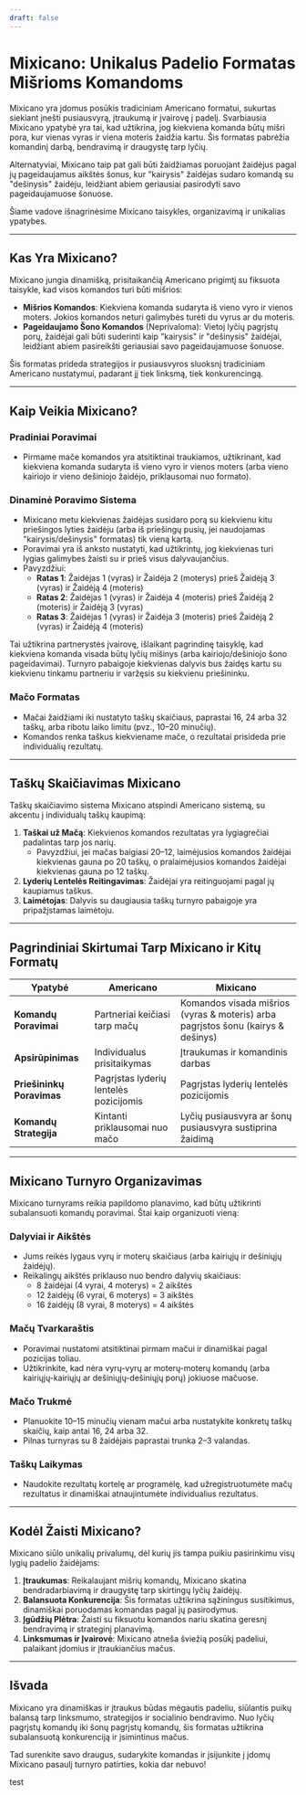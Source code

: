 ```yaml
---
draft: false
---
```

# Mixicano: Unikalus Padelio Formatas Mišrioms Komandoms

Mixicano yra įdomus posūkis tradiciniam Americano formatui, sukurtas siekiant įnešti pusiausvyrą, įtraukumą ir įvairovę į padelį. Svarbiausia Mixicano ypatybė yra tai, kad užtikrina, jog kiekviena komanda būtų mišri pora, kur vienas vyras ir viena moteris žaidžia kartu. Šis formatas pabrėžia komandinį darbą, bendravimą ir draugystę tarp lyčių.

Alternatyviai, Mixicano taip pat gali būti žaidžiamas poruojant žaidėjus pagal jų pageidaujamus aikštės šonus, kur "kairysis" žaidėjas sudaro komandą su "dešinysis" žaidėju, leidžiant abiem geriausiai pasirodyti savo pageidaujamuose šonuose.

Šiame vadove išnagrinėsime Mixicano taisykles, organizavimą ir unikalias ypatybes.

---

## **Kas Yra Mixicano?**

Mixicano jungia dinamišką, prisitaikančią Americano prigimtį su fiksuota taisykle, kad visos komandos turi būti mišrios:
- **Mišrios Komandos**: Kiekviena komanda sudaryta iš vieno vyro ir vienos moters. Jokios komandos neturi galimybės turėti du vyrus ar du moteris.
- **Pageidaujamo Šono Komandos** (Neprivaloma): Vietoj lyčių pagrįstų porų, žaidėjai gali būti suderinti kaip "kairysis" ir "dešinysis" žaidėjai, leidžiant abiem pasireikšti geriausiai savo pageidaujamuose šonuose.

Šis formatas prideda strategijos ir pusiausvyros sluoksnį tradiciniam Americano nustatymui, padarant jį tiek linksmą, tiek konkurencingą.

---

## **Kaip Veikia Mixicano?**

### **Pradiniai Poravimai**
- Pirmame mače komandos yra atsitiktinai traukiamos, užtikrinant, kad kiekviena komanda sudaryta iš vieno vyro ir vienos moters (arba vieno kairiojo ir vieno dešiniojo žaidėjo, priklausomai nuo formato).

### **Dinaminė Poravimo Sistema**
- Mixicano metu kiekvienas žaidėjas susidaro porą su kiekvienu kitu priešingos lyties žaidėju (arba iš priešingų pusių, jei naudojamas "kairysis/dešinysis" formatas) tik vieną kartą.
- Poravimai yra iš anksto nustatyti, kad užtikrintų, jog kiekvienas turi lygias galimybes žaisti su ir prieš visus dalyvaujančius.
- Pavyzdžiui:
  - **Ratas 1**: Žaidėjas 1 (vyras) ir Žaidėja 2 (moterys) prieš Žaidėją 3 (vyras) ir Žaidėją 4 (moteris)
  - **Ratas 2**: Žaidėjas 1 (vyras) ir Žaidėja 4 (moteris) prieš Žaidėją 2 (moteris) ir Žaidėją 3 (vyras)
  - **Ratas 3**: Žaidėjas 1 (vyras) ir Žaidėja 3 (moteris) prieš Žaidėją 2 (vyras) ir Žaidėją 4 (moteris)

Tai užtikrina partnerystės įvairovę, išlaikant pagrindinę taisyklę, kad kiekviena komanda visada būtų lyčių mišinys (arba kairiojo/dešiniojo šono pageidavimai). Turnyro pabaigoje kiekvienas dalyvis bus žaidęs kartu su kiekvienu tinkamu partneriu ir varžęsis su kiekvienu priešininku.

### **Mačo Formatas**
- Mačai žaidžiami iki nustatyto taškų skaičiaus, paprastai 16, 24 arba 32 taškų, arba ribotu laiko limitu (pvz., 10–20 minučių).
- Komandos renka taškus kiekviename mače, o rezultatai prisideda prie individualių rezultatų.

---

## **Taškų Skaičiavimas Mixicano**

Taškų skaičiavimo sistema Mixicano atspindi Americano sistemą, su akcentu į individualų taškų kaupimą:

1. **Taškai už Mačą**: Kiekvienos komandos rezultatas yra lygiagrečiai padalintas tarp jos narių.
   - Pavyzdžiui, jei mačas baigiasi 20–12, laimėjusios komandos žaidėjai kiekvienas gauna po 20 taškų, o pralaimėjusios komandos žaidėjai kiekvienas gauna po 12 taškų.
2. **Lyderių Lentelės Reitingavimas**: Žaidėjai yra reitinguojami pagal jų kaupiamus taškus.
3. **Laimėtojas**: Dalyvis su daugiausia taškų turnyro pabaigoje yra pripažįstamas laimėtoju.

---

## **Pagrindiniai Skirtumai Tarp Mixicano ir Kitų Formatų**

| **Ypatybė**              | **Americano**                                  | **Mixicano**                                    |
|---------------------------|-----------------------------------------------|------------------------------------------------|
| **Komandų Poravimai**     | Partneriai keičiasi tarp mačų                | Komandos visada mišrios (vyras & moteris) arba pagrįstos šonu (kairys & dešinys) |
| **Apsirūpinimas**         | Individualus prisitaikymas                   | Įtraukumas ir komandinis darbas                |
| **Priešininkų Poravimas** | Pagrįstas lyderių lentelės pozicijomis       | Pagrįstas lyderių lentelės pozicijomis         |
| **Komandų Strategija**    | Kintanti priklausomai nuo mačo               | Lyčių pusiausvyra ar šonų pusiausvyra sustiprina žaidimą |

---

## **Mixicano Turnyro Organizavimas**

Mixicano turnyrams reikia papildomo planavimo, kad būtų užtikrinti subalansuoti komandų poravimai. Štai kaip organizuoti vieną:

### **Dalyviai ir Aikštės**
- Jums reikės lygaus vyrų ir moterų skaičiaus (arba kairiųjų ir dešiniųjų žaidėjų).
- Reikalingų aikštės priklauso nuo bendro dalyvių skaičiaus:
  - 8 žaidėjai (4 vyrai, 4 moterys) = 2 aikštės
  - 12 žaidėjų (6 vyrai, 6 moterys) = 3 aikštės
  - 16 žaidėjų (8 vyrai, 8 moterys) = 4 aikštės

### **Mačų Tvarkaraštis**
- Poravimai nustatomi atsitiktinai pirmam mačui ir dinamiškai pagal pozicijas toliau.
- Užtikrinkite, kad nėra vyrų-vyrų ar moterų-moterų komandų (arba kairiųjų-kairiųjų ar dešiniųjų-dešiniųjų porų) jokiuose mačuose.

### **Mačo Trukmė**
- Planuokite 10–15 minučių vienam mačui arba nustatykite konkretų taškų skaičių, kaip antai 16, 24 arba 32.
- Pilnas turnyras su 8 žaidėjais paprastai trunka 2–3 valandas.

### **Taškų Laikymas**
- Naudokite rezultatų kortelę ar programėlę, kad užregistruotumėte mačų rezultatus ir dinamiškai atnaujintumėte individualius rezultatus.

---

## **Kodėl Žaisti Mixicano?**

Mixicano siūlo unikalių privalumų, dėl kurių jis tampa puikiu pasirinkimu visų lygių padelio žaidėjams:

1. **Įtraukumas**: Reikalaujant mišrių komandų, Mixicano skatina bendradarbiavimą ir draugystę tarp skirtingų lyčių žaidėjų.
2. **Balansuota Konkurencija**: Šis formatas užtikrina sąžiningus susitikimus, dinamiškai poruodamas komandas pagal jų pasirodymus.
3. **Įgūdžių Plėtra**: Žaisti su fiksuotu komandos nariu skatina geresnį bendravimą ir strateginį planavimą.
4. **Linksmumas ir Įvairovė**: Mixicano atneša šviežią posūkį padeliui, palaikant įdomius ir įtraukiančius mačus.

---

## **Išvada**

Mixicano yra dinamiškas ir įtraukus būdas mėgautis padeliu, siūlantis puikų balansą tarp linksmumo, strategijos ir socialinio bendravimo. Nuo lyčių pagrįstų komandų iki šonų pagrįstų komandų, šis formatas užtikrina subalansuotą konkurenciją ir įsimintinus mačus.

Tad surenkite savo draugus, sudarykite komandas ir įsijunkite į įdomų Mixicano pasaulį turnyro patirties, kokia dar nebuvo!

test